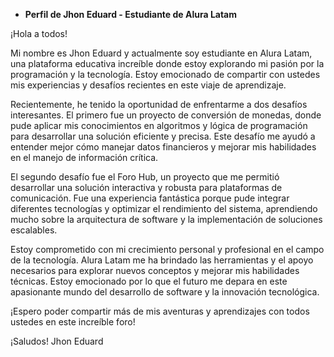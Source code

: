 - **Perfil de Jhon Eduard - Estudiante de Alura Latam**

¡Hola a todos!

Mi nombre es Jhon Eduard y actualmente soy estudiante en Alura Latam, una plataforma educativa increíble donde estoy explorando mi pasión por la programación y la tecnología. Estoy emocionado de compartir con ustedes mis experiencias y desafíos recientes en este viaje de aprendizaje.

Recientemente, he tenido la oportunidad de enfrentarme a dos desafíos interesantes. El primero fue un proyecto de conversión de monedas, donde pude aplicar mis conocimientos en algoritmos y lógica de programación para desarrollar una solución eficiente y precisa. Este desafío me ayudó a entender mejor cómo manejar datos financieros y mejorar mis habilidades en el manejo de información crítica.

El segundo desafío fue el Foro Hub, un proyecto que me permitió desarrollar una solución interactiva y robusta para plataformas de comunicación. Fue una experiencia fantástica porque pude integrar diferentes tecnologías y optimizar el rendimiento del sistema, aprendiendo mucho sobre la arquitectura de software y la implementación de soluciones escalables.

Estoy comprometido con mi crecimiento personal y profesional en el campo de la tecnología. Alura Latam me ha brindado las herramientas y el apoyo necesarios para explorar nuevos conceptos y mejorar mis habilidades técnicas. Estoy emocionado por lo que el futuro me depara en este apasionante mundo del desarrollo de software y la innovación tecnológica.

¡Espero poder compartir más de mis aventuras y aprendizajes con todos ustedes en este increíble foro!

¡Saludos!
Jhon Eduard
